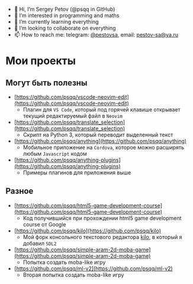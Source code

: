- 👋 Hi, I’m Sergey Petov (@psqq in GitHub)
- 👀 I’m interested in programming and maths
- 🌱 I’m currently learning everything
- 💞️ I’m looking to collaborate on everything
- 📫 How to reach me: telegram: [@pestovsa](https://t.me/pestovsa), email: [pestov-sa@ya.ru](mailto:pestov-sa@ya.ru)

# Мои проекты

## Могут быть полезны

* [https://github.com/psqq/vscode-neovim-edit](https://github.com/psqq/vscode-neovim-edit)
  * Плагин для `VS Code`, который под горячей клавише открывает текущий редактируемый файл в `Neovim`
* [https://github.com/psqq/translate_selection](https://github.com/psqq/translate_selection)
  * Скрипт на Python 3, который переводит выделенный текст
* [https://github.com/psqq/anything](https://github.com/psqq/anything)
  * Мобильное приложение на `Cordova`, которое можно расширять любым `Javascript` кодом
* [https://github.com/psqq/anything-plugins](https://github.com/psqq/anything-plugins)
  * Примеры плагинов для приложения выше

## Разное

* [https://github.com/psqq/html5-game-development-course](https://github.com/psqq/html5-game-development-course)
  * Код получившийся при прохождении html5 game development course от Google
* [https://github.com/psqq/kilo](https://github.com/psqq/kilo)
  * Мой форк консольного текстового редактора [kilo](https://github.com/antirez/kilo), в который я добавил `SDL2`
* [https://github.com/psqq/simple-aram-2d-moba-game](https://github.com/psqq/simple-aram-2d-moba-game)
  * Попытка создать moba-like игру
* [https://github.com/psqq/ml-v2](https://github.com/psqq/ml-v2)
  * Вторая попытка создать moba-like игру
